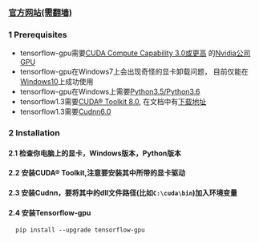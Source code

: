 ### [官方网站(需翻墙)](https://www.tensorflow.org/)

### 1 Prerequisites
* tensorflow-gpu需要[CUDA Compute Capability 3.0或更高](https://developer.nvidia.com/cuda-gpus)
的[Nvidia公司GPU](https://www.jd.com/)
* tensorflow-gpu在Windows7上会出现奇怪的显卡卸载问题，
目前仅能在[Windows10](https://www.microsoft.com/zh-cn/software-download/windows10)上成功使用
* tensorflow-gpu在Windows上需要[Python3.5/Python3.6](https://www.python.org/downloads/)
* tensorflow1.3需要[CUDA® Toolkit 8.0](http://docs.nvidia.com/cuda/cuda-installation-guide-microsoft-windows/),
在文档中有[下载地址](https://developer.nvidia.com/cuda-downloads)
* tensorflow1.3需要[Cudnn6.0](https://developer.nvidia.com/cudnn)

### 2 Installation
#### 2.1 检查你电脑上的显卡，Windows版本，Python版本
#### 2.2 安装CUDA® Toolkit,注意要安装其中所带的显卡驱动
#### 2.3 安装Cudnn，要将其中的dll文件路径(比如```C:\cuda\bin```)加入环境变量
#### 2.4 安装Tensorflow-gpu

      pip install --upgrade tensorflow-gpu